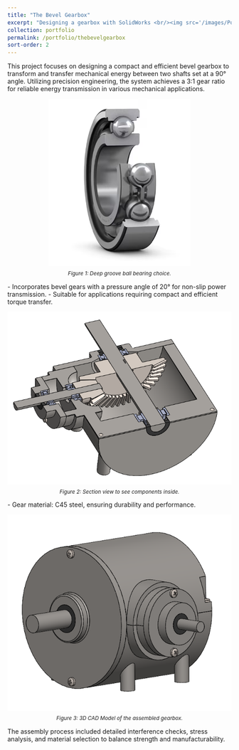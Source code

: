 ```yaml
---
title: "The Bevel Gearbox"
excerpt: "Designing a gearbox with SolidWorks <br/><img src='/images/Portfolio/BevelGearbox/20241224_rotation_animation.gif'>"
collection: portfolio
permalink: /portfolio/thebevelgearbox
sort-order: 2
---
```


This project focuses on designing a compact and efficient bevel gearbox to transform and transfer mechanical energy between two shafts set at a 90° angle. Utilizing precision engineering, the system achieves a 3:1 gear ratio for reliable energy transmission in various mechanical applications.
  
<p align="center">
    <img src="/images/Portfolio/BevelGearbox//20241224ballbearing.png"/>
    <br>
    <sub><i> Figure 1: Deep groove ball bearing choice.</i></sub>  
</p>  
 -   Incorporates bevel gears with a pressure angle of 20° for non-slip power transmission.   
 -   Suitable for applications requiring compact and efficient torque transfer.

  <p align="center">
        <img src="/images/Portfolio/BevelGearbox/20241224sectionview.png"/>
        <br>
        <sub><i> Figure 2: Section view to see components inside.</i></sub>  
   </p>    
  -   Gear material: C45 steel, ensuring durability and performance.  

 <p align="center">
        <img src="/images/Portfolio/BevelGearbox/20241224assembled.png"/>
        <br>
        <sub><i> Figure 3: 3D CAD Model of the assembled gearbox.</i></sub>  
    </p> 
  The assembly process included detailed interference checks, stress analysis, and material selection to balance strength and manufacturability.